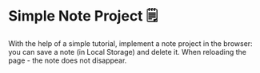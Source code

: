# Simple Note Project 🗒️

With the help of a simple tutorial, implement a note project in the browser: you can save a note (in Local Storage) and delete it. When reloading the page - the note does not disappear.